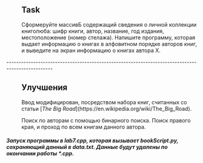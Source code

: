 <dir>
<h2> Task </h2>
<p>    Сформеруйте массивБ содержащий сведения о личной коллекции книголюба: шифр книги, автор, название, год издания, местоположение (номер стелажа). Напишите программу, которая выдает информацию о книгах в алфовитном порядке авторов книг, и выведите на экран информацию о книгах автора X. </p>
</dir>
-------------------------------------------------------------------------------------------------
<dir>
<h2> Улучшения </h2>
<p>    Ввод модифицирован, посредством набора книг, считанных со статьи [<i>The Big Road</i>](https://en.wikipedia.org/wiki/The_Big_Road).</p>
<p>    Поиск по авторам с помощью бинарного поиска. Поиск правого края, и проход по всем книгам данного автора.</p>
</dir>
<h5>    Запуск программы в lab7.cpp, которая вызывает bookScript.py, сохраняющий данный в data.txt. Данные будут удалены по окончании работы *.cpp.</h5>
